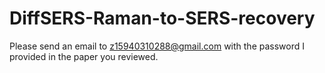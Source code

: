 # DiffSERS-Raman-to-SERS-recovery
Please send an email to z15940310288@gmail.com with the password I provided in the paper you reviewed.
